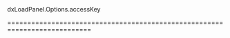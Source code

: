 <!--id-->dxLoadPanel.Options.accessKey<!--/id-->
<!--merge--><!--/merge-->
<!--hidden--><!--/hidden-->
===========================================================================
